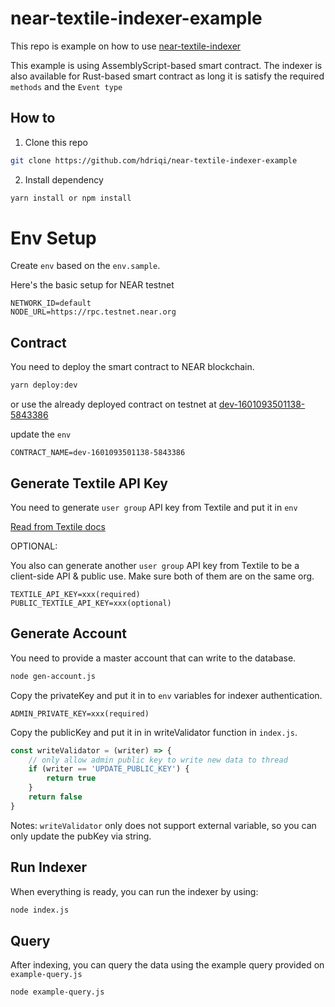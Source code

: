 # near-textile-indexer-example

This repo is example on how to use [near-textile-indexer](https://github.com/hdriqi/near-textile-indexer)

This example is using AssemblyScript-based smart contract. The indexer is also available for Rust-based smart contract as long it is satisfy the required `methods` and the `Event type`

## How to

1. Clone this repo
```bash
git clone https://github.com/hdriqi/near-textile-indexer-example
```

2. Install dependency
```bash
yarn install or npm install
``` 

# Env Setup

Create `env` based on the `env.sample`.

Here's the basic setup for NEAR testnet
```
NETWORK_ID=default
NODE_URL=https://rpc.testnet.near.org
```

## Contract

You need to deploy the smart contract to NEAR blockchain.

```bash
yarn deploy:dev
```

or use the already deployed contract on testnet at [dev-1601093501138-5843386](https://explorer.testnet.near.org/accounts/dev-1601093501138-5843386)

update the `env`

```
CONTRACT_NAME=dev-1601093501138-5843386
```

## Generate Textile API Key

You need to generate `user group` API key from Textile and put it in `env`

[Read from Textile docs](https://docs.textile.io/hub/apis/)

OPTIONAL:

You also can generate another `user group` API key from Textile to be a client-side API & public use.
Make sure both of them are on the same org.

```
TEXTILE_API_KEY=xxx(required)
PUBLIC_TEXTILE_API_KEY=xxx(optional)
```

## Generate Account

You need to provide a master account that can write to the database.

```bash
node gen-account.js
```

Copy the privateKey and put it in to `env` variables for indexer authentication.

```
ADMIN_PRIVATE_KEY=xxx(required)
```

Copy the publicKey and put it in in writeValidator function in `index.js`. 

```js
const writeValidator = (writer) => {
	// only allow admin public key to write new data to thread
	if (writer == 'UPDATE_PUBLIC_KEY') {
		return true
	}
	return false
}
```

Notes: `writeValidator` only does not support external variable, so you can only update the pubKey via string.

## Run Indexer

When everything is ready, you can run the indexer by using:

```bash
node index.js
```

## Query

After indexing, you can query the data using the example query provided on `example-query.js`

```bash
node example-query.js
```